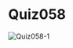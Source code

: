 # Quiz058

![Quiz058-1](https://github.com/AntGra25/unit4-CS24/assets/142757981/67f580ac-9bf8-4c09-8315-e91e8abf0e2f)
